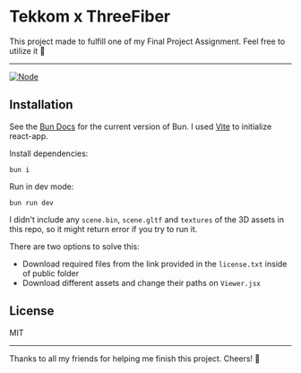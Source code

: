 # Tekkom x ThreeFiber

This project made to fulfill one of my Final Project Assignment. Feel free to utilize it 🙌

---

[![Node](https://img.shields.io/node/v/vite)][node]

## Installation

See the [Bun Docs][bun] for the current version of Bun. I used [Vite][vite] to initialize react-app.

Install dependencies:
```
bun i
```

Run in dev mode:
```
bun run dev
```

I didn't include any `scene.bin`, `scene.gltf` and `textures` of the 3D assets in this repo, so it might return error if you try to run it.

There are two options to solve this:
- Download required files from the link provided in the `license.txt` inside of public folder
- Download different assets and change their paths on `Viewer.jsx`

## License

MIT

---

Thanks to all my friends for helping me finish this project. Cheers! 🥂

[node]: https://nodejs.org/en/blog/release/v20.10.0
[bun]: https://bun.sh/
[vite]: https://vitejs.dev/guide/